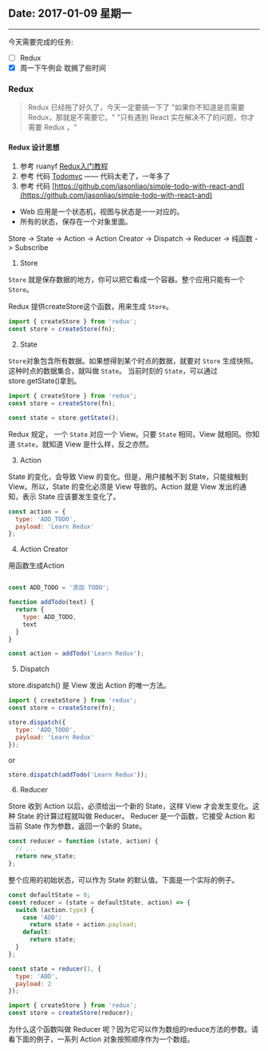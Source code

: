 ## Date: 2017-01-09 星期一

------

今天需要完成的任务:

- [ ] Redux
- [x] 周一下午例会 耽搁了些时间

### Redux

> Redux 已经拖了好久了，今天一定要搞一下了
> "如果你不知道是否需要 Redux，那就是不需要它。"
> "只有遇到 React 实在解决不了的问题，你才需要 Redux 。"

#### Redux 设计思想


1. 参考 ruanyf [Redux入门教程](http://www.ruanyifeng.com/blog/2016/09/redux_tutorial_part_one_basic_usages.html)
2. 参考 代码  [Todomvc](https://github.com/tastejs/todomvc/tree/gh-pages/examples/react) —— 代码太老了，一年多了
3. 参考 代码  [https://github.com/jasonliao/simple-todo-with-react-and](https://github.com/jasonliao/simple-todo-with-react-and)




* Web 应用是一个状态机，视图与状态是一一对应的。
* 所有的状态，保存在一个对象里面。


Store -> State -> Action -> Action Creator -> Dispatch -> Reducer -> 纯函数 -> Subscribe

1. Store

`Store` 就是保存数据的地方，你可以把它看成一个容器。整个应用只能有一个 `Store`。

Redux 提供createStore这个函数，用来生成 `Store`。
```javascript
import { createStore } from 'redux';
const store = createStore(fn);
```

2. State

`Store`对象包含所有数据。如果想得到某个时点的数据，就要对 `Store` 生成快照。这种时点的数据集合，就叫做 `State`。
当前时刻的 `State`，可以通过store.getState()拿到。

```javascript
import { createStore } from 'redux';
const store = createStore(fn);

const state = store.getState();
```

Redux 规定， 一个 `State` 对应一个 View。只要 `State` 相同，View 就相同。你知道 `State`，就知道 View 是什么样，反之亦然。

3. Action

State 的变化，会导致 View 的变化。但是，用户接触不到 State，只能接触到 View。所以，State 的变化必须是 View 导致的。Action 就是 View 发出的通知，表示 State 应该要发生变化了。

```javascript
const action = {
  type: 'ADD_TODO',
  payload: 'Learn Redux'
};
```

4. Action Creator

用函数生成Action

```javascript

const ADD_TODO = '添加 TODO';

function addTodo(text) {
  return {
    type: ADD_TODO,
    text
  }
}

const action = addTodo('Learn Redux');
```

5. Dispatch

store.dispatch() 是 View 发出 Action 的唯一方法。

```javascript
import { createStore } from 'redux';
const store = createStore(fn);

store.dispatch({
  type: 'ADD_TODO',
  payload: 'Learn Redux'
});
```

or

```javascript
store.dispatch(addTodo('Learn Redux'));
```


6. Reducer

Store 收到 Action 以后，必须给出一个新的 State，这样 View 才会发生变化。这种 State 的计算过程就叫做 Reducer。
Reducer 是一个函数，它接受 Action 和当前 State 作为参数，返回一个新的 State。

```javascript
const reducer = function (state, action) {
  // ...
  return new_state;
};
```

整个应用的初始状态，可以作为 State 的默认值。下面是一个实际的例子。
```javascript
const defaultState = 0;
const reducer = (state = defaultState, action) => {
  switch (action.type) {
    case 'ADD':
      return state + action.payload;
    default:
      return state;
  }
};

const state = reducer(1, {
  type: 'ADD',
  payload: 2
});
```
```javascript
import { createStore } from 'redux';
const store = createStore(reducer);
```

为什么这个函数叫做 Reducer 呢？因为它可以作为数组的reduce方法的参数。请看下面的例子，一系列 Action 对象按照顺序作为一个数组。
